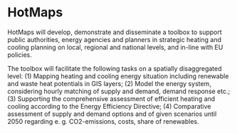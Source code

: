 # HotMaps
HotMaps will develop, demonstrate and disseminate a toolbox to support public authorities, energy agencies and planners in strategic heating and cooling planning on local, regional and national levels, and in-line with EU policies.

The toolbox will facilitate the following tasks on a spatially disaggregated level: (1) Mapping heating and cooling energy situation including renewable and waste heat potentials in GIS layers; (2) Model the energy system, considering hourly matching of supply and demand, demand response etc.; (3) Supporting the comprehensive assessment of efficient heating and cooling according to the Energy Efficiency Directive; (4) Comparative assessment of supply and demand options and of given scenarios until 2050 regarding e. g. CO2-emissions, costs, share of renewables. 
